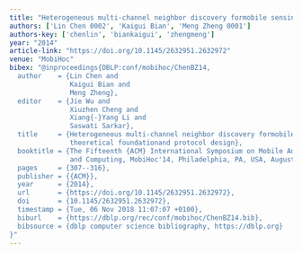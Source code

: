 ```yaml
---
title: "Heterogeneous multi-channel neighbor discovery formobile sensing applications: theoretical foundationand protocol design"
authors: ['Lin Chen 0002', 'Kaigui Bian', 'Meng Zheng 0001']
authors-key: ['chenlin', 'biankaigui', 'zhengmeng']
year: "2014"
article-link: "https://doi.org/10.1145/2632951.2632972"
venue: "MobiHoc"
bibex: "@inproceedings{DBLP:conf/mobihoc/ChenBZ14,
  author    = {Lin Chen and
               Kaigui Bian and
               Meng Zheng},
  editor    = {Jie Wu and
               Xiuzhen Cheng and
               Xiang{-}Yang Li and
               Saswati Sarkar},
  title     = {Heterogeneous multi-channel neighbor discovery formobile sensing applications:
               theoretical foundationand protocol design},
  booktitle = {The Fifteenth {ACM} International Symposium on Mobile Ad Hoc Networking
               and Computing, MobiHoc'14, Philadelphia, PA, USA, August 11-14, 2014},
  pages     = {307--316},
  publisher = {{ACM}},
  year      = {2014},
  url       = {https://doi.org/10.1145/2632951.2632972},
  doi       = {10.1145/2632951.2632972},
  timestamp = {Tue, 06 Nov 2018 11:07:07 +0100},
  biburl    = {https://dblp.org/rec/conf/mobihoc/ChenBZ14.bib},
  bibsource = {dblp computer science bibliography, https://dblp.org}
}"
---
```


